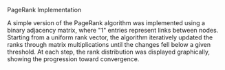 PageRank Implementation



A simple version of the PageRank algorithm was implemented using a binary adjacency matrix, where "1" entries represent links between nodes. Starting from a uniform rank vector, the algorithm iteratively updated the ranks through matrix multiplications until the changes fell below a given threshold. At each step, the rank distribution was displayed graphically, showing the progression toward convergence.

